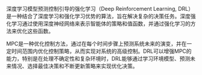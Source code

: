 深度学习模型预测控制引导的强化学习（Deep Reinforcement Learning, DRL）是一种结合了深度学习和强化学习优势的算法，旨在解决复杂的决策任务。深度强化学习通过使用深度神经网络来表示智能体的策略和值函数，并通过强化学习的方法来优化这些函数。

MPC是一种优化控制方法，通过在每个时间步骤上预测系统未来的演变，并在一定时间范围内优化控制策略，从而实现对系统的高级控制。DRL可以增强MPC的能力，特别是在处理不确定性和复杂环境时，DRL能够通过学习环境模型、预测未来情况、选择最佳决策和不断更新策略来实现优化决策。
